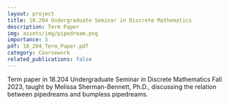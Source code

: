 ```yaml
---
layout: project
title: 18.204 Undergraduate Seminar in Discrete Mathematics
description: Term Paper
img: assets/img/pipedream.png
importance: 5
pdf: 18_204_Term_Paper.pdf
category: Coursework
related_publications: false
---
```


Term paper in 18.204 Undergraduate Seminar in Discrete Mathematics Fall 2023, taught by Melissa Sherman-Bennett, Ph.D., discussing the relation between pipedreams and bumpless pipedreams.